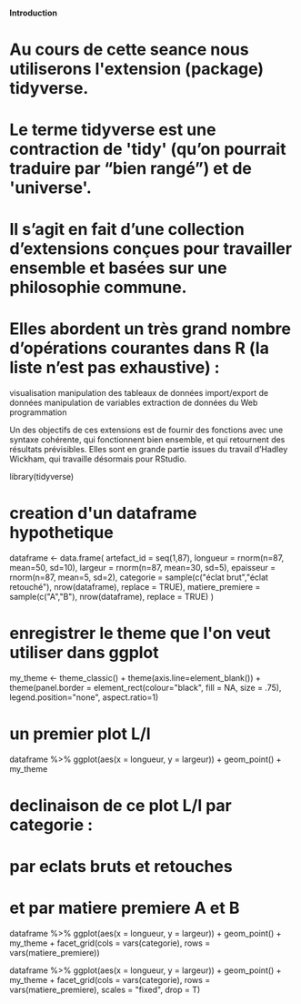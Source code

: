 #### Introduction ####
# Au cours de cette seance nous utiliserons l'extension (package) tidyverse.
# Le terme tidyverse est une contraction de 'tidy' (qu’on pourrait traduire par “bien rangé”) et de 'universe'.
# Il s’agit en fait d’une collection d’extensions conçues pour travailler ensemble et basées sur une philosophie commune.
# Elles abordent un très grand nombre d’opérations courantes dans R (la liste n’est pas exhaustive) :
  
  visualisation
manipulation des tableaux de données
import/export de données
manipulation de variables
extraction de données du Web
programmation

Un des objectifs de ces extensions est de fournir des fonctions avec une syntaxe cohérente, qui fonctionnent bien ensemble, et qui retournent des résultats prévisibles. Elles sont en grande partie issues du travail d’Hadley Wickham, qui travaille désormais pour RStudio.

library(tidyverse)


# creation d'un dataframe hypothetique 
dataframe <- data.frame(
  artefact_id = seq(1,87),
  longueur = rnorm(n=87, mean=50, sd=10),
  largeur = rnorm(n=87, mean=30, sd=5),
  epaisseur = rnorm(n=87, mean=5, sd=2),
  categorie = sample(c("éclat brut","éclat retouché"), 
                     nrow(dataframe), replace = TRUE),
  matiere_premiere = sample(c("A","B"), 
                            nrow(dataframe), replace = TRUE)
  )

# enregistrer le theme que l'on veut utiliser dans ggplot
my_theme <- theme_classic() + 
  theme(axis.line=element_blank()) +
  theme(panel.border = element_rect(colour="black", fill = NA, size = .75),
        legend.position="none", aspect.ratio=1)

# un premier plot L/l
dataframe %>% 
  ggplot(aes(x = longueur, y = largeur)) +
  geom_point() +
  my_theme
  
# declinaison de ce plot L/l par categorie :
# par eclats bruts et retouches
# et par matiere premiere A et B
dataframe %>% 
  ggplot(aes(x = longueur, y = largeur)) +
  geom_point() +
  my_theme +
  facet_grid(cols = vars(categorie), 
             rows = vars(matiere_premiere))

dataframe %>% 
  ggplot(aes(x = longueur, y = largeur)) +
  geom_point() +
  my_theme +
  facet_grid(cols = vars(categorie), 
             rows = vars(matiere_premiere), 
             scales = "fixed", drop = T)
